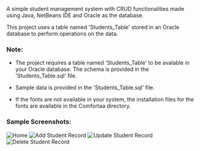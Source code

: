 A simple student management system with CRUD functionalities made using Java, NetBeans IDE and Oracle as the database.

This project uses a table named 'Students_Table' stored in an Oracle database to perform operations on the data. 

### **Note:** 
* The project requires a table named 'Students_Table' to be avalable in your Oracle database. The schema is provided in the 'Students_Table.sql' file.

* Sample data is provided in the 'Students_Table.sql' file.

* If the fonts are not available in your system, the installation files for the fonts are available in the Comfortaa directory.

### **Sample Screenshots:**

![Home](https://github.com/samirashoi/student-management-system/blob/master/screenshots/dbmsproj-1.PNG)
![Add Student Record](https://github.com/samirashoi/student-management-system/blob/master/screenshots/dbmsproj-2.PNG)
![Update Student Record](https://github.com/samirashoi/student-management-system/blob/master/screenshots/dbmsproj-3.PNG)
![Delete Student Record](https://github.com/samirashoi/student-management-system/blob/master/screenshots/dbmsproj-4.PNG)






